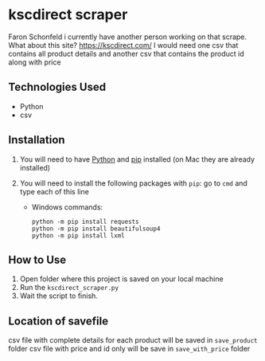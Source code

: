 ﻿# kscdirect scraper

Faron Schonfeld 
i currently have another person working on that scrape. What about this site? https://kscdirect.com/ I would need one csv that contains all product details and another csv that contains the product id along with price

## Technologies Used
- Python
- csv

## Installation
1. You will need to have [Python](https://www.python.org/downloads/) and [pip](https://pip.pypa.io/en/stable/installation/) installed (on Mac they are already installed)
2. You will need to install the following packages with `pip`:
   go to `cmd` and type each of this line
   
    - Windows commands:
      ```
      python -m pip install requests
      python -m pip install beautifulsoup4
      python -m pip install lxml
      ```

## How to Use
1. Open folder where this project is saved on your local machine
2. Run the `kscdirect_scraper.py`
3. Wait the script to finish.

## Location of savefile
  csv file with complete details for each product will be saved in `save_product` folder
  csv file with price and id only will be save in `save_with_price` folder
